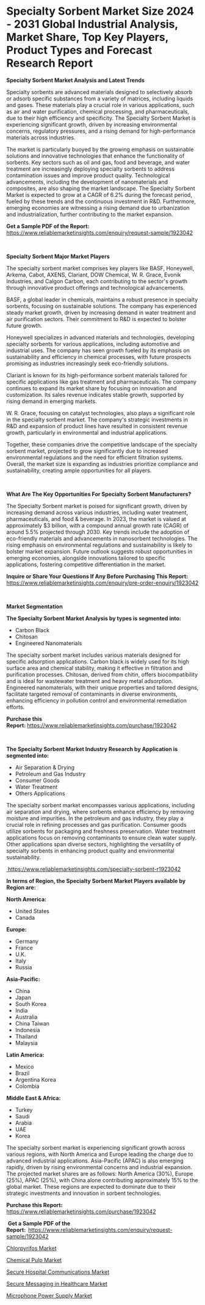 <p><h1>Specialty Sorbent Market Size 2024 - 2031 Global Industrial Analysis, Market Share, Top Key Players, Product Types and Forecast Research Report</h1></p><p><strong>Specialty Sorbent Market Analysis and Latest Trends</strong></p>
<p><p>Specialty sorbents are advanced materials designed to selectively absorb or adsorb specific substances from a variety of matrices, including liquids and gases. These materials play a crucial role in various applications, such as air and water purification, chemical processing, and pharmaceuticals, due to their high efficiency and specificity. The Specialty Sorbent Market is experiencing significant growth, driven by increasing environmental concerns, regulatory pressures, and a rising demand for high-performance materials across industries.</p><p>The market is particularly buoyed by the growing emphasis on sustainable solutions and innovative technologies that enhance the functionality of sorbents. Key sectors such as oil and gas, food and beverage, and water treatment are increasingly deploying specialty sorbents to address contamination issues and improve product quality. Technological advancements, including the development of nanomaterials and composites, are also shaping the market landscape. The Specialty Sorbent Market is expected to grow at a CAGR of 6.2% during the forecast period, fueled by these trends and the continuous investment in R&D. Furthermore, emerging economies are witnessing a rising demand due to urbanization and industrialization, further contributing to the market expansion.</p></p>
<p><strong>Get a Sample PDF of the Report:&nbsp;</strong> <a href="https://www.reliablemarketinsights.com/enquiry/request-sample/1923042?utm_campaign=1584&utm_medium=2&utm_source=Github&utm_content=ia&utm_term=24102024&utm_id=specialty-sorbent">https://www.reliablemarketinsights.com/enquiry/request-sample/1923042</a></p>
<p>&nbsp;</p>
<p><strong>Specialty Sorbent Major Market Players</strong></p>
<p><p>The specialty sorbent market comprises key players like BASF, Honeywell, Arkema, Cabot, AXENS, Clariant, DOW Chemical, W. R. Grace, Evonik Industries, and Calgon Carbon, each contributing to the sector's growth through innovative product offerings and technological advancements.</p><p>BASF, a global leader in chemicals, maintains a robust presence in specialty sorbents, focusing on sustainable solutions. The company has experienced steady market growth, driven by increasing demand in water treatment and air purification sectors. Their commitment to R&D is expected to bolster future growth.</p><p>Honeywell specializes in advanced materials and technologies, developing specialty sorbents for various applications, including automotive and industrial uses. The company has seen growth fueled by its emphasis on sustainability and efficiency in chemical processes, with future prospects promising as industries increasingly seek eco-friendly solutions.</p><p>Clariant is known for its high-performance sorbent materials tailored for specific applications like gas treatment and pharmaceuticals. The company continues to expand its market share by focusing on innovation and customization. Its sales revenue indicates stable growth, supported by rising demand in emerging markets.</p><p>W. R. Grace, focusing on catalyst technologies, also plays a significant role in the specialty sorbent market. The company's strategic investments in R&D and expansion of product lines have resulted in consistent revenue growth, particularly in environmental and industrial applications.</p><p>Together, these companies drive the competitive landscape of the specialty sorbent market, projected to grow significantly due to increased environmental regulations and the need for efficient filtration systems. Overall, the market size is expanding as industries prioritize compliance and sustainability, creating ample opportunities for all players.</p></p>
<p>&nbsp;</p>
<p><strong>What Are The Key Opportunities For Specialty Sorbent Manufacturers?</strong></p>
<p><p>The Specialty Sorbent market is poised for significant growth, driven by increasing demand across various industries, including water treatment, pharmaceuticals, and food & beverage. In 2023, the market is valued at approximately $3 billion, with a compound annual growth rate (CAGR) of around 5.5% projected through 2030. Key trends include the adoption of eco-friendly materials and advancements in nanosorbent technologies. The rising emphasis on environmental regulations and sustainability is likely to bolster market expansion. Future outlook suggests robust opportunities in emerging economies, alongside innovations tailored to specific applications, fostering competitive differentiation in the market.</p></p>
<p><strong>Inquire or Share Your Questions If Any Before Purchasing This Report:</strong> <a href="https://www.reliablemarketinsights.com/enquiry/pre-order-enquiry/1923042?utm_campaign=1584&utm_medium=2&utm_source=Github&utm_content=ia&utm_term=24102024&utm_id=specialty-sorbent">https://www.reliablemarketinsights.com/enquiry/pre-order-enquiry/1923042</a></p>
<p>&nbsp;</p>
<p><strong>Market Segmentation</strong></p>
<p><strong>The Specialty Sorbent Market Analysis by types is segmented into:</strong></p>
<p><ul><li>Carbon Black</li><li>Chitosan</li><li>Engineered Nanomaterials</li></ul></p>
<p><p>The specialty sorbent market includes various materials designed for specific adsorption applications. Carbon black is widely used for its high surface area and chemical stability, making it effective in filtration and purification processes. Chitosan, derived from chitin, offers biocompatibility and is ideal for wastewater treatment and heavy metal adsorption. Engineered nanomaterials, with their unique properties and tailored designs, facilitate targeted removal of contaminants in diverse environments, enhancing efficiency in pollution control and environmental remediation efforts.</p></p>
<p><strong>Purchase this Report:&nbsp;</strong><a href="https://www.reliablemarketinsights.com/purchase/1923042?utm_campaign=1584&utm_medium=2&utm_source=Github&utm_content=ia&utm_term=24102024&utm_id=specialty-sorbent">https://www.reliablemarketinsights.com/purchase/1923042</a></p>
<p>&nbsp;</p>
<p><strong>The Specialty Sorbent Market Industry Research by Application is segmented into:</strong></p>
<p><ul><li>Air Separation & Drying</li><li>Petroleum and Gas Industry</li><li>Consumer Goods</li><li>Water Treatment</li><li>Others Applications</li></ul></p>
<p><p>The specialty sorbent market encompasses various applications, including air separation and drying, where sorbents enhance efficiency by removing moisture and impurities. In the petroleum and gas industry, they play a crucial role in refining processes and gas purification. Consumer goods utilize sorbents for packaging and freshness preservation. Water treatment applications focus on removing contaminants to ensure clean water supply. Other applications span diverse sectors, highlighting the versatility of specialty sorbents in enhancing product quality and environmental sustainability.</p></p>
<p><a href="https://www.reliablemarketinsights.com/specialty-sorbent-r1923042?utm_campaign=1584&utm_medium=2&utm_source=Github&utm_content=ia&utm_term=24102024&utm_id=specialty-sorbent">&nbsp;https://www.reliablemarketinsights.com/specialty-sorbent-r1923042</a></p>
<p><strong>In terms of Region, the Specialty Sorbent Market Players available by Region are:</strong></p>
<p>
    <p> <strong> North America: </strong>
        <ul>
            <li>United States</li>
            <li>Canada</li>
        </ul>
        </p> 
    <p> <strong> Europe: </strong>
        <ul>
            <li>Germany</li>
            <li>France</li>
            <li>U.K.</li>
            <li>Italy</li>
            <li>Russia</li>
        </ul>
        </p> 
    <p> <strong> Asia-Pacific: </strong>
        <ul>
            <li>China</li>
            <li>Japan</li>
            <li>South Korea</li>
            <li>India</li>
            <li>Australia</li>
            <li>China Taiwan</li>
            <li>Indonesia</li>
            <li>Thailand</li>
            <li>Malaysia</li>
        </ul>
        </p> 
    <p> <strong> Latin America: </strong>
        <ul>
            <li>Mexico</li>
            <li>Brazil</li>
            <li>Argentina Korea</li>
            <li>Colombia</li>
        </ul>
        </p> 
    <p> <strong> Middle East & Africa: </strong>
        <ul>
            <li>Turkey</li>
            <li>Saudi</li>
            <li>Arabia</li>
            <li>UAE</li>
            <li>Korea</li>
        </ul>
    </p>
    </p>
<p><p>The specialty sorbent market is experiencing significant growth across various regions, with North America and Europe leading the charge due to advanced industrial applications. Asia-Pacific (APAC) is also emerging rapidly, driven by rising environmental concerns and industrial expansion. The projected market shares are as follows: North America (30%), Europe (25%), APAC (25%), with China alone contributing approximately 15% to the global market. These regions are expected to dominate due to their strategic investments and innovation in sorbent technologies.</p></p>
<p><strong>Purchase this Report: </strong><a href="https://www.reliablemarketinsights.com/purchase/1923042?utm_campaign=1584&utm_medium=2&utm_source=Github&utm_content=ia&utm_term=24102024&utm_id=specialty-sorbent">https://www.reliablemarketinsights.com/purchase/1923042</a></p>
<p>&nbsp;<strong>Get a Sample PDF of the Report:&nbsp;&nbsp;</strong><a href="https://www.reliablemarketinsights.com/enquiry/request-sample/1923042?utm_campaign=1584&utm_medium=2&utm_source=Github&utm_content=ia&utm_term=24102024&utm_id=specialty-sorbent">https://www.reliablemarketinsights.com/enquiry/request-sample/1923042</a></p>
<p><strong></strong></p>
<p><p><a href="https://www.linkedin.com/pulse/chlorpyrifos-market-evolution-global-trends-regional-dynamics-pnode?utm_campaign=1584&utm_medium=2&utm_source=Github&utm_content=ia&utm_term=24102024&utm_id=specialty-sorbent">Chlorpyrifos Market</a></p><p><a href="https://www.linkedin.com/pulse/chemical-pulp-market-innovations-trends-comprehensive-study-0wpde?utm_campaign=1584&utm_medium=2&utm_source=Github&utm_content=ia&utm_term=24102024&utm_id=specialty-sorbent">Chemical Pulp Market</a></p><p><a href="https://www.linkedin.com/pulse/secure-hospital-communications-market-global-regional-analysis-ikdle?utm_campaign=1584&utm_medium=2&utm_source=Github&utm_content=ia&utm_term=24102024&utm_id=specialty-sorbent">Secure Hospital Communications Market</a></p><p><a href="https://www.linkedin.com/pulse/global-secure-messaging-healthcare-market-trends-forecasts-kqmfe?utm_campaign=1584&utm_medium=2&utm_source=Github&utm_content=ia&utm_term=24102024&utm_id=specialty-sorbent">Secure Messaging in Healthcare Market</a></p><p><a href="https://issuu.com/reportprime-2/docs/microphone-power-supply-market-size_305eb38dc191df?utm_campaign=1584&utm_medium=2&utm_source=Github&utm_content=ia&utm_term=24102024&utm_id=specialty-sorbent">Microphone Power Supply Market</a></p></p>